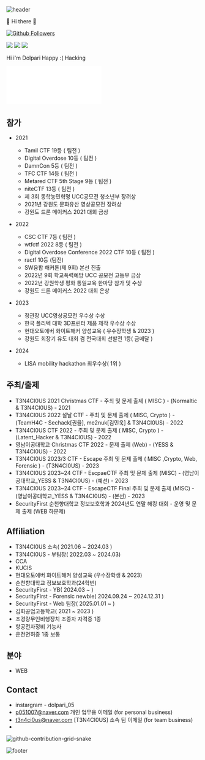 ![header](https://capsule-render.vercel.app/api?type=waving&&color=gradient&height=100&section=header&fontSize=90)


:wave: Hi there :wave:

[![Github Followers](https://img.shields.io/github/followers/username?color=009300&label=Github%20Followers&style=for-the-badge)](https://github.com/username?tab=followers)

<p>
  <a href=https://dolpari-is-come.tistory.com target="_blank"><img src="https://img.shields.io/badge/dolpari -430098?style=for-the-tistory&logo=tistory&logoColor=white"/></a>    <a href=https://www.facebook.com/ppapesib target="_blank"><img src="https://img.shields.io/badge/dolpari -430098?style=for-the-badge&logo=facebook&logoColor=white"/></a> 
  <a href="https://www.instagram.com/dolpari_05" target="_blank"><img src="https://img.shields.io/badge/dolpari-E4405F?style=for-the-badge&logo=Instagram&logoColor=white"/></a>
</p>
<p>
Hi i'm Dolpari Happy :( Hacking  
</p>

<img src="https://raw.githubusercontent.com/dkssud8150/github-stats-transparent/output/generated/languages.svg" width="49.2%" />

<!-- [![Top Langs](https://github-readme-stats.vercel.app/api/top-langs/?username=username&layout=compact&theme=react)](https://github.com/anuraghazra/github-readme-stats) -->
<!-- [![solved.ac tier](http://mazassumnida.wtf/api/v2/generate_badge?boj=username)](https://solved.ac/cyb3r_syno) -->

## 참가
+ 2021
  * Tamil CTF 19등 ( 팀전 )
  * Digital Overdose 10등 ( 팀전 )
  * DamnCon 5등 ( 팀전 )
  * TFC CTF 14등 ( 팀전 )
  * Metared CTF 5th Stage 9등 ( 팀전 )
  * niteCTF 13등 ( 팀전 )
  * 제 3회 동학농민혁명 UCC공모전 청소년부 장려상
  * 2021년 강원도 문화유산 영상공모전 장려상
  * 강원도 드론 메이커스 2021 대회 금상

+ 2022
  * CSC CTF 7등 ( 팀전 )
  * wtfctf 2022 8등 ( 팀전 )
  * Digital Overdose Conference 2022 CTF 10등 ( 팀전 )
  * ractf 10등 (팀전)
  * SW융합 해커톤(제 9회) 본선 진출
  * 2022년 9회 학교폭력예방 UCC 공모전 고등부 금상
  * 2022년 강원학생 평화 통일교육 한마당 참가 및 수상 
  * 강원도 드론 메이커스 2022 대회 은상
 
+ 2023
  * 정관장 UCC영상공모전 우수상 수상
  * 한국 폴리텍 대학 3D프린터 제품 제작 우수상 수상
  * 현대오토에버 화이트해커 양성교육 ( 우수장학생 & 2023 )
  * 강원도 회장기 유도 대회 겸 전국대회 선발전 1등( 금메달 )

+ 2024
  * LISA mobility hackathon 최우수상( 1위 ) 

## 주최/출제
* T3N4CI0US 2021 Christmas CTF - 주최 및 문제 출제 ( MISC ) - (Normaltic & T3N4CI0US) - 2021
* T3N4CI0US 2022 설날 CTF - 주최 및 문제 출제 ( MISC, Crypto ) - (TeamH4C - Sechack[권율], me2nuk[김민욱] & T3N4CI0US) - 2022
* T3N4CI0US CTF 2022 - 주최 및 문제 출제 ( MISC, Crypto ) - (Latent_Hacker & T3N4CI0US) - 2022
* 영남이공대학교 Christmas CTF 2022 - 문제 출제 (Web) - (YESS & T3N4CI0US) - 2022
* T3N4CI0US 2023/3 CTF - Escape 주최 및 문제 출제 ( MISC ,Crypto, Web, Forensic ) - (T3N4CI0US) - 2023
* T3N4CI0US 2023~24 CTF - EscpaeCTF 주최 및 문제 출제 (MISC) - (영남이공대학교_YESS & T3N4CI0US) - (예선) - 2023
* T3N4CI0US 2023~24 CTF - EscapeCTF Final 주최 및 문제 출제 (MISC) - (영남이공대학교_YESS & T3N4CI0US) - (본선) - 2023
* SecurityFirst 순천향대학교 정보보호학과 2024년도 연말 해킹 대회 - 운영 및 문제 출제 (WEB 하문제)


## Affiliation  
* T3N4CI0US 소속( 2021.06 ~ 2024.03 )
* T3N4CI0US - 부팀장( 2022.03 ~ 2024.03)
* CCA
* KUCIS
* 현대오토에버 화이트해커 양성교육 (우수장학생 & 2023)
* 순천향대학교 정보보호학과(24학번)
* SecurityFirst - YB( 2024.03 ~ )
* SecurityFirst - Forensic newbie( 2024.09.24 ~ 2024.12.31 )
* SecurityFirst - Web 팀장( 2025.01.01 ~ )
* 김화공업고등학교( 2021 ~ 2023 )
* 초경량무인비행장치 조종자 자격증 1종
* 항공전자정비 기능사
* 운전면허증 1종 보통


## 분야
* WEB
 
## Contact  
* instargram - dolpari_05 
* p051007@naver.com 개인 업무용 이메일 (for personal business)
* t3n4ci0us@naver.com [T3N4CI0US] 소속 팀 이메일 (for team business)
* 
 ![github-contribution-grid-snake](https://user-images.githubusercontent.com/90142173/154796318-e529fdc7-2132-4ce7-8417-06b71cf02506.svg)

![footer](https://capsule-render.vercel.app/api?type=waving&&color=gradient&height=100&section=footer&fontSize=90)
